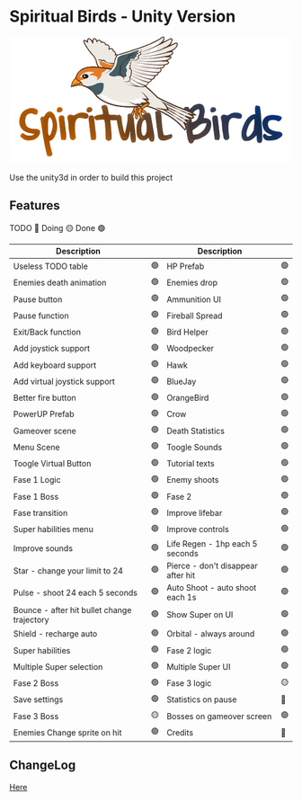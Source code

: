 # Spiritual Birds - Unity Version

![Spiritual Birds - Unity Version](Assets/Artwork/Sprites/logo.png?raw=true "Spiritual Birds - Unity Version")

Use the unity3d in order to build this project

## Features

TODO 🔴
Doing 🟡
Done 🟢

| Description |  | Description |  |
| -- | -- | -- | -- |
| Useless TODO table | 🟢 | HP Prefab | 🟢 |
| Enemies death animation | 🟢 | Enemies drop | 🟢 |
| Pause button | 🟢 | Ammunition UI | 🟢 |
| Pause function | 🟢 | Fireball Spread | 🟢 |
| Exit/Back function | 🟢 | Bird Helper | 🟢 |
| Add joystick support | 🟢 | Woodpecker | 🟢 |
| Add keyboard support | 🟢 | Hawk | 🟢 |
| Add virtual joystick support | 🟢 | BlueJay | 🟢 |
| Better fire button | 🟢 | OrangeBird | 🟢 |
| PowerUP Prefab | 🟢 | Crow | 🟢 |
| Gameover scene | 🟢 | Death Statistics | 🟢 |
| Menu Scene | 🟢 | Toogle Sounds | 🟢 |
| Toogle Virtual Button | 🟢 | Tutorial texts | 🟢 |
| Fase 1 Logic | 🟢 | Enemy shoots | 🟢 |
| Fase 1 Boss | 🟢 | Fase 2 | 🟢 |
| Fase transition | 🟢 | Improve lifebar | 🟢 |
| Super habilities menu | 🟢 | Improve controls | 🟢 |
| Improve sounds | 🟢 | Life Regen - 1hp each 5 seconds | 🟢 |
| Star - change your limit to 24 | 🟢  | Pierce - don't disappear after hit | 🟢 |
| Pulse - shoot 24 each 5 seconds | 🟢 |  Auto Shoot - auto shoot each 1s | 🟢 |
| Bounce - after hit bullet change trajectory | 🟢 | Show Super on UI | 🟢 |
| Shield - recharge auto | 🟢 | Orbital - always around | 🟢 |
| Super habilities | 🟢 | Fase 2 logic | 🟢 |
| Multiple Super selection | 🟢  | Multiple Super UI | 🟢 |
| Fase 2 Boss | 🟢  | Fase 3 logic | 🟡 |
| Save settings | 🟢 | Statistics on pause | 🔴 |
| Fase 3 Boss | 🟡 | Bosses on gameover screen | 🟢 |  
| Enemies Change sprite on hit  | 🟢 | Credits | 🔴 |

## ChangeLog

[Here](CHANGELOG.md)
